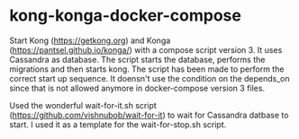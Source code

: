 # kong-konga-docker-compose

Start Kong (https://getkong.org) and Konga (https://pantsel.github.io/konga/) with a compose script version 3.
It uses Cassandra as database. The script starts the database, performs the migrations and then starts kong.
The script has been made to perform the correct start up sequence. It doensn't use the condition on the depends_on since that is not allowed anymore in docker-compose version 3 files.

Used the wonderful wait-for-it.sh script (https://github.com/vishnubob/wait-for-it) to wait for Cassandra datbase to start. I used it as a template for the wait-for-stop.sh script.

